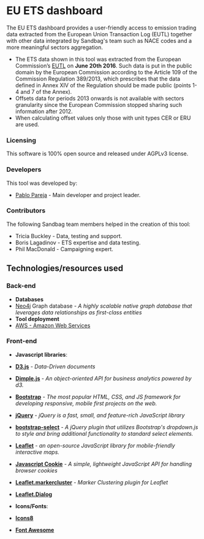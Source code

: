 # EU ETS dashboard

The EU ETS dashboard provides a user-friendly access to emission trading data extracted from the European Union Transaction Log (EUTL) together with other data integrated by Sandbag's team such as NACE codes and a more meaningful sectors aggregation.

* The ETS data shown in this tool was extracted from the European Commission’s [EUTL](http://ec.europa.eu/environment/ets/) on **June 20th 2016**. Such data is put in the public domain by the European Commission according to the Article 109 of the Commission Regulation 389/2013, which prescribes that the data defined in Annex XIV of the Regulation should be made public (points 1-4 and 7 of the Annex).
* Offsets data for periods 2013 onwards is not available with sectors granularity since the European Commission stopped sharing such information after 2012.
* When calculating offset values only those with unit types CER or ERU are used.

### Licensing

This software is 100% open source and released under AGPLv3 license.

### Developers

This tool was developed by:

* [Pablo Pareja](http://www.pablo-pareja.com) - Main developer and project leader.

### Contributors

The following Sandbag team members helped in the creation of this tool:

* Tricia Buckley - Data, testing and support.
* Boris Lagadinov - ETS expertise and data testing.
* Phil MacDonald - Campaigning expert.

## Technologies/resources used

### Back-end

* **Databases**
 * [Neo4j](http://www.neo4j.com) Graph database  - _A highly scalable native graph database that leverages data relationships as first-class entities_
* **Tool deployment**
 * [AWS - Amazon Web Services](http://https://aws.amazon.com/) 

### Front-end

* **Javascript libraries**:
 * **[D3.js](https://d3js.org/)** - _Data-Driven documents_
 * **[Dimple.js](http://dimplejs.org/)** - _An object-oriented API for business analytics powered by d3._
 * **[Bootstrap](http://getbootstrap.com/)** - _The most popular HTML, CSS, and JS framework for developing responsive, mobile first projects on the web._
 * **[jQuery](https://jquery.com/)** - _jQuery is a fast, small, and feature-rich JavaScript library_
 * **[bootstrap-select](http://silviomoreto.github.io/bootstrap-select/)** - _A jQuery plugin that utilizes Bootstrap's dropdown.js to style and bring additional functionality to standard select elements._
 * **[Leaflet](http://leafletjs.com/)** - _an open-source JavaScript library for mobile-friendly interactive maps._
 * **[Javascript Cookie](https://github.com/js-cookie/js-cookie)** - _A simple, lightweight JavaScript API for handling browser cookies_
 * **[Leaflet.markercluster](https://github.com/Leaflet/Leaflet.markercluster)** - _Marker Clustering plugin for Leaflet_
 * **[Leaflet.Dialog](https://github.com/NBTSolutions/Leaflet.Dialog)**

* **Icons/Fonts**:
 * **[Icons8](https://icons8.com/)**
 * **[Font Awesome](http://fontawesome.io/)** 
